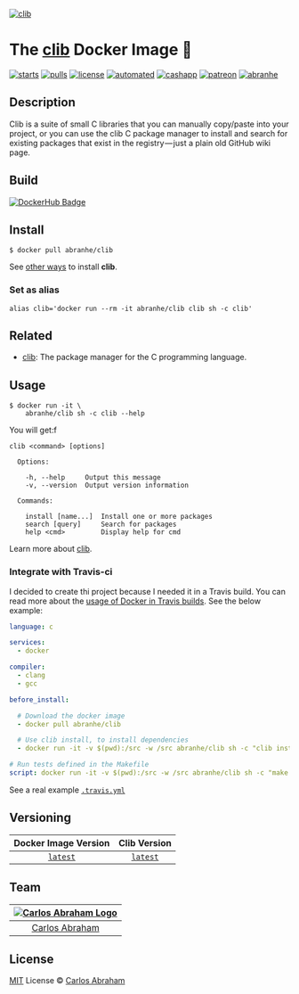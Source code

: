 
[![clib](https://avatars2.githubusercontent.com/u/5657447?s=120)](https://hub.docker.com/r/abranhe/clib)

# The [clib](https://github.com/clibs/clib) Docker Image 🐳

[![starts](https://img.shields.io/docker/stars/abranhe/clib.svg?logo=docker)](https://hub.docker.com/r/abranhe/clib)
[![pulls](https://img.shields.io/docker/pulls/abranhe/clib.svg?logo=docker)](https://hub.docker.com/r/abranhe/clib)
[![license](https://img.shields.io/github/license/abranhe/clib-docker.svg)](https://github.com/abranhe/clib-docker/blob/master/license)
[![automated](https://img.shields.io/docker/automated/abranhe/clib.svg?logo=docker)](https://hub.docker.com/r/abranhe/clib)
[![cashapp](https://cdn.abranhe.com/badges/cash-me.svg)](https://cash.me/$abranhe)
[![patreon](https://cdn.abranhe.com/badges/patreon.svg)](https://patreon.com/abranhe)
[![abranhe](https://abranhe.com/badge.svg)](https://github.com/abranhe)

## Description

Clib is a suite of small C libraries that you can manually copy/paste into your project, or you can use the clib C package manager to install and search for existing packages that exist in the registry — just a plain old GitHub wiki page.

## Build

[![DockerHub Badge](http://dockeri.co/image/abranhe/clib)](https://hub.docker.com/r/abranhe/clib)

## Install

```
$ docker pull abranhe/clib
```

See [other ways][install-clib] to install **clib**.

### Set as alias

```
alias clib='docker run --rm -it abranhe/clib clib sh -c clib'
```

## Related

- [clib][clib]: The package manager for the C programming language.

## Usage

```
$ docker run -it \
    abranhe/clib sh -c clib --help
```

You will get:f

```
clib <command> [options]

  Options:

    -h, --help     Output this message
    -v, --version  Output version information

  Commands:

    install [name...]  Install one or more packages
    search [query]     Search for packages
    help <cmd>         Display help for cmd
```

Learn more about [clib][clib].

### Integrate with Travis-ci

I decided to create thi project because I needed it in a Travis build. You can read more about the [usage of Docker in Travis builds][travis-docker]. See the below example:

```yml
language: c

services:
  - docker

compiler:
  - clang
  - gcc

before_install:

  # Download the docker image
  - docker pull abranhe/clib

  # Use clib install, to install dependencies
  - docker run -it -v $(pwd):/src -w /src abranhe/clib sh -c "clib install"

# Run tests defined in the Makefile
script: docker run -it -v $(pwd):/src -w /src abranhe/clib sh -c "make run-test"
```

See a real example [`.travis.yml`](https://github.com/abranhe/binary/blob/cab8abb4d6d87964043175bd2881c938d9ca9ab5/.travis.yml)

## Versioning

| Docker Image Version | Clib Version |
| :-: | :-: |
| [`latest`][docker-latest] | [`latest`][clib] |

## Team

|[![Carlos Abraham Logo][abranhe-img]][abranhe]|
| :-: |
| [Carlos Abraham][abranhe] |

## License

[MIT][license] License © [Carlos Abraham][abranhe]

[abranhe]: https://github.com/abranhe
[abranhe-img]: https://avatars3.githubusercontent.com/u/21347264?s=50
[license]: https://github.com/abranhe/clib-docker/blob/master/license
[clib]: https://github.com/clibs/clib
[install-clib]: https://github.com/clibs/clib/blob/master/Readme.md#installation
[travis-docker]: https://docs.travis-ci.com/user/docker/
[docker-latest]: https://hub.docker.com/r/abranhe/clib/tags/latest
[clib-1.8.1]: https://github.com/clibs/clib/releases/tag/1.8.1
